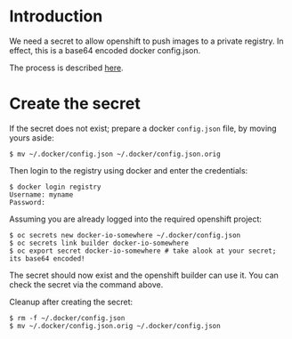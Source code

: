 # Introduction

We need a secret to allow openshift to push images to a private registry. In effect, this is a base64 encoded docker config.json.

The process is described [here](https://docs.openshift.com/container-platform/3.6/dev_guide/builds/build_inputs.html#using-docker-credentials-for-private-registries).

# Create the secret

If the secret does not exist; prepare a docker `config.json` file, by moving yours aside:

```
$ mv ~/.docker/config.json ~/.docker/config.json.orig
```

Then login to the registry using docker and enter the credentials:

```
$ docker login registry
Username: myname
Password:
```

Assuming you are already logged into the required openshift project:

```
$ oc secrets new docker-io-somewhere ~/.docker/config.json
$ oc secrets link builder docker-io-somewhere
$ oc export secret docker-io-somewhere # take alook at your secret; its base64 encoded!
```

The secret should now exist and the openshift builder can use it. You can check the secret via the command above.

Cleanup after creating the secret:

```
$ rm -f ~/.docker/config.json
$ mv ~/.docker/config.json.orig ~/.docker/config.json
```
